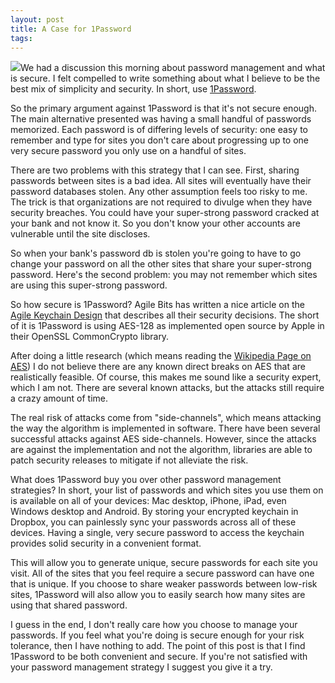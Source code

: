 ```yaml
---
layout: post
title: A Case for 1Password
tags: 
---
```

![](http://media.tumblr.com/tumblr_m7euvjwG8Q1r9fv8b.png)We had a discussion
this morning about password management and what is secure. I felt compelled to
write something about what I believe to be the best mix of simplicity and
security. In short, use [1Password](https://agilebits.com/onepassword).

So the primary argument against 1Password is that it's not secure enough. The
main alternative presented was having a small handful of passwords memorized.
Each password is of differing levels of security: one easy to remember and
type for sites you don't care about progressing up to one very secure password
you only use on a handful of sites.

There are two problems with this strategy that I can see. First, sharing
passwords between sites is a bad idea. All sites will eventually have their
password databases stolen. Any other assumption feels too risky to me. The
trick is that organizations are not required to divulge when they have
security breaches. You could have your super-strong password cracked at your
bank and not know it. So you don't know your other accounts are vulnerable
until the site discloses.

So when your bank's password db is stolen you're going to have to go change
your password on all the other sites that share your super-strong password.
Here's the second problem: you may not remember which sites are using this
super-strong password.

So how secure is 1Password? Agile Bits has written a nice article on the
[Agile Keychain
Design](http://help.agilebits.com/1Password3/agile_keychain_design.html) that
describes all their security decisions. The short of it is 1Password is using
AES-128 as implemented open source by Apple in their OpenSSL CommonCrypto
library.

After doing a little research (which means reading the [Wikipedia Page on
AES](http://en.wikipedia.org/wiki/Advanced_Encryption_Standard)) I do not
believe there are any known direct breaks on AES that are realistically
feasible. Of course, this makes me sound like a security expert, which I am
not. There are several known attacks, but the attacks still require a crazy
amount of time.

The real risk of attacks come from "side-channels", which means attacking the
way the algorithm is implemented in software. There have been several
successful attacks against AES side-channels. However, since the attacks are
against the implementation and not the algorithm, libraries are able to patch
security releases to mitigate if not alleviate the risk.

What does 1Password buy you over other password management strategies? In
short, your list of passwords and which sites you use them on is available on
all of your devices: Mac desktop, iPhone, iPad, even Windows desktop and
Android. By storing your encrypted keychain in Dropbox, you can painlessly
sync your passwords across all of these devices. Having a single, very secure
password to access the keychain provides solid security in a convenient
format.

This will allow you to generate unique, secure passwords for each site you
visit. All of the sites that you feel require a secure password can have one
that is unique. If you choose to share weaker passwords between low-risk
sites, 1Password will also allow you to easily search how many sites are using
that shared password.

I guess in the end, I don't really care how you choose to manage your
passwords. If you feel what you're doing is secure enough for your risk
tolerance, then I have nothing to add. The point of this post is that I find
1Password to be both convenient and secure. If you're not satisfied with your
password management strategy I suggest you give it a try.
